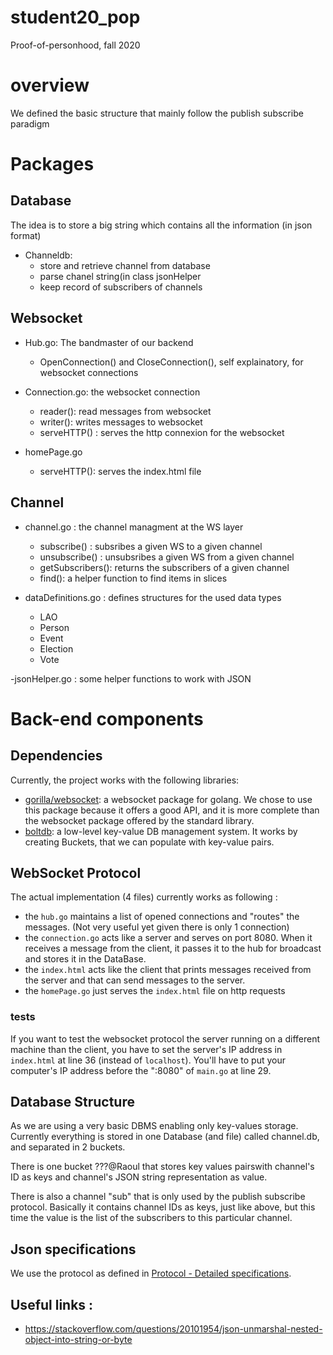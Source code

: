# student20_pop
Proof-of-personhood, fall 2020

# overview
We defined the basic structure that mainly follow the publish subscribe paradigm

# Packages

## Database 
The idea is to store a big string which contains all the information (in json format)
- Channeldb:    
   - store and retrieve channel from database
   - parse chanel string(in class jsonHelper
   - keep record of subscribers of channels

## Websocket 
- Hub.go: The bandmaster of our backend
   - OpenConnection() and CloseConnection(), self explainatory, for websocket connections
   
- Connection.go: the websocket connection
    - reader(): read messages from websocket
    - writer(): writes messages to websocket
    - serveHTTP() : serves the http connexion for the websocket
    
- homePage.go
    - serveHTTP(): serves the index.html file
    
## Channel
- channel.go : the channel managment at the WS layer
    - subscribe() : subsribes a given WS to a given channel
    - unsubscribe() : unsubsribes a given WS from a given channel
    - getSubscribers(): returns the subscribers of a given channel
    - find(): a helper function to find items in slices
    
- dataDefinitions.go : defines structures for the used data types
    - LAO
    - Person
    - Event
    - Election
    - Vote
    
-jsonHelper.go : some helper functions to work with JSON



# Back-end components

## Dependencies
Currently, the project works with the following libraries:
* [gorilla/websocket](https://github.com/gorilla/websocket): a websocket package for golang. We chose to use this 
package because it offers a good API, and it is more complete than the websocket package offered by the standard library.
* [boltdb](https://github.com/boltdb/bolt): a low-level key-value DB management system. It works by creating Buckets, 
that we can populate with key-value pairs.

## WebSocket Protocol
The actual implementation (4 files) currently works as following :
* the `hub.go` maintains a list of opened connections and "routes" the messages. (Not very useful yet given there is only 1 connection)
* the `connection.go` acts like a server and serves on port 8080. When it receives a message from the client, it passes 
it to the hub for broadcast and stores it in the DataBase.
* the `index.html` acts like the client that prints messages received from the server and that can send messages to the server.
* the `homePage.go` just serves the `index.html` file on http requests
### tests 
If you want to test the websocket protocol the server running on a different machine than the client, you have to set the
server's IP address in `index.html`  at line 36 (instead of `localhost`). You'll have to put your computer's IP address
before the ":8080" of `main.go` at line 29.

## Database Structure
As we are using a very basic DBMS enabling only key-values storage. Currently everything is stored in one Database
(and file) called channel.db, and separated in 2 buckets.

There is one bucket ???@Raoul that stores key values pairswith channel's ID as keys and 
channel's JSON string representation as value.

There is also a channel "sub" that is only used by the publish subscribe protocol. Basically it contains channel IDs as
keys, just like above, but this time the value is the list of the subscribers to this particular channel.
    
## Json specifications

We use the protocol as defined in [Protocol - Detailed specifications](https://docs.google.com/document/d/1fyNWSPzLhM6W9V0VTFf2waMLiJGcscy7wa4bQlLkySM/edit).

## Useful links :
* https://stackoverflow.com/questions/20101954/json-unmarshal-nested-object-into-string-or-byte